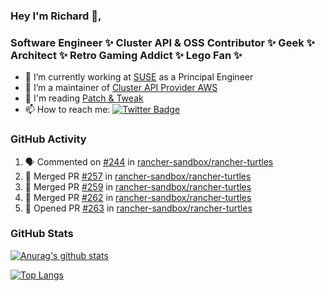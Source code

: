 ### Hey I'm Richard 👋, 

<h3 align="left">Software Engineer ✨ Cluster API & OSS Contributor ✨ Geek ✨ Architect ✨ Retro Gaming Addict ✨ Lego Fan ✨</h3>

- 🔭 I’m currently working at [SUSE](https://www.suse.com/) as a Principal Engineer
- 👯 I’m a maintainer of [Cluster API Provider AWS](https://github.com/kubernetes-sigs/cluster-api-provider-aws)
- 💬 I'm reading [Patch & Tweak](https://bjooks.com/products/patch-tweak-exploring-modular-synthesis)
- 📫 How to reach me: [![Twitter Badge](https://img.shields.io/badge/-@fruit_case-00acee?style=flat&logo=Twitter&logoColor=white)](https://twitter.com/intent/follow?screen_name=fruit_case "Follow on Twitter")

### GitHub Activity 

<!--START_SECTION:activity-->
1. 🗣 Commented on [#244](https://github.com/rancher-sandbox/rancher-turtles/pull/244#issuecomment-1813345943) in [rancher-sandbox/rancher-turtles](https://github.com/rancher-sandbox/rancher-turtles)
2. 🎉 Merged PR [#257](https://github.com/rancher-sandbox/rancher-turtles/pull/257) in [rancher-sandbox/rancher-turtles](https://github.com/rancher-sandbox/rancher-turtles)
3. 🎉 Merged PR [#259](https://github.com/rancher-sandbox/rancher-turtles/pull/259) in [rancher-sandbox/rancher-turtles](https://github.com/rancher-sandbox/rancher-turtles)
4. 🎉 Merged PR [#262](https://github.com/rancher-sandbox/rancher-turtles/pull/262) in [rancher-sandbox/rancher-turtles](https://github.com/rancher-sandbox/rancher-turtles)
5. 💪 Opened PR [#263](https://github.com/rancher-sandbox/rancher-turtles/pull/263) in [rancher-sandbox/rancher-turtles](https://github.com/rancher-sandbox/rancher-turtles)
<!--END_SECTION:activity-->

### GitHub Stats

[![Anurag's github stats](https://github-readme-stats.vercel.app/api?username=richardcase&count_private=true&show_icons=true)](https://github.com/anuraghazra/github-readme-stats)

[![Top Langs](https://github-readme-stats.vercel.app/api/top-langs/?username=richardcase&hide=html&layout=compact)](https://github.com/anuraghazra/github-readme-stats)
